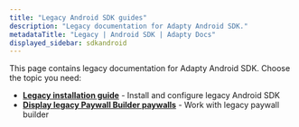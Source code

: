 ```yaml
---
title: "Legacy Android SDK guides"
description: "Legacy documentation for Adapty Android SDK."
metadataTitle: "Legacy | Android SDK | Adapty Docs"
displayed_sidebar: sdkandroid
---
```


This page contains legacy documentation for Adapty Android SDK. Choose the topic you need:

- **[Legacy installation guide](android-legacy-install)** - Install and configure legacy Android SDK
- **[Display legacy Paywall Builder paywalls](android-display-legacy-pb-paywalls)** - Work with legacy paywall builder 